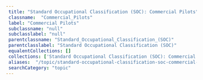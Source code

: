 ```yaml
--- 
 title: "Standard Occupational Classification (SOC): Commercial Pilots" 
 classname:  "Commercial_Pilots" 
 label: "Commercial Pilots" 
 subclassname: "null" 
 subclasslabel: "null" 
 parentclassname: "Standard_Occupational_Classification_(SOC)" 
 parentclasslabel: "Standard Occupational Classification (SOC)" 
 equalentCollections: [] 
 collections: ['Standard Occupational Classification (SOC): Commercial Pilots']
 aliases:  "/topic/standard-occupational-classification-soc-commercial-pilots"  
 searchCategory: "topic" 
---
```

